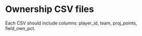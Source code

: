# Ownership CSV files

Each CSV should include columns: player_id, team, proj_points, field_own_pct.

